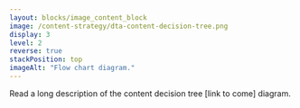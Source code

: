 ```yaml
---
layout: blocks/image_content_block
image: /content-strategy/dta-content-decision-tree.png
display: 3
level: 2
reverse: true
stackPosition: top
imageAlt: "Flow chart diagram."
---
```


Read a long description of the content decision tree [link to come] diagram.
